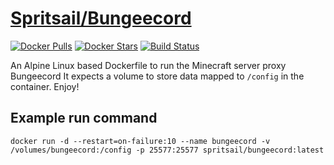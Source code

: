 [hub]: https://hub.docker.com/r/spritsail/bungeecord
[drone]: https://drone.spritsail.io/spritsail/bungeecord

# [Spritsail/Bungeecord][hub]

[![Docker Pulls](https://img.shields.io/docker/pulls/spritsail/bungeecord.svg)][hub]
[![Docker Stars](https://img.shields.io/docker/stars/spritsail/bungeecord.svg)][hub]
[![Build Status](https://drone.spritsail.io/api/badges/spritsail/bungeecord/status.svg)][drone]

An Alpine Linux based Dockerfile to run the Minecraft server proxy Bungeecord
It expects a volume to store data mapped to `/config` in the container. Enjoy!


## Example run command
```
docker run -d --restart=on-failure:10 --name bungeecord -v /volumes/bungeecord:/config -p 25577:25577 spritsail/bungeecord:latest
```
